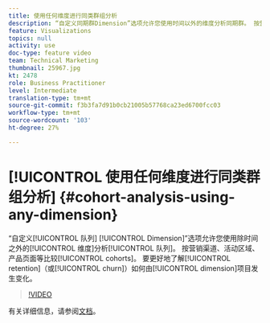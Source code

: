 ```yaml
---
title: 使用任何维度进行同类群组分析
description: “自定义同期群Dimension”选项允许您使用时间以外的维度分析同期群。 按营销渠道、活动区域、产品页面等比较同期群。 以更好地了解维度项目的保留（或客户流失）变化情况。
feature: Visualizations
topics: null
activity: use
doc-type: feature video
team: Technical Marketing
thumbnail: 25967.jpg
kt: 2478
role: Business Practitioner
level: Intermediate
translation-type: tm+mt
source-git-commit: f3b3fa7d91b0cb21005b57768ca23ed6700fcc03
workflow-type: tm+mt
source-wordcount: '103'
ht-degree: 27%

---
```



# [!UICONTROL 使用任何维度进行同类群组分析] {#cohort-analysis-using-any-dimension}

“自定义[!UICONTROL 队列] [!UICONTROL Dimension]”选项允许您使用除时间之外的[!UICONTROL 维度]分析[!UICONTROL 队列]。 按营销渠道、活动区域、产品页面等比较[!UICONTROL cohorts]。 要更好地了解[!UICONTROL retention]（或[!UICONTROL churn]）如何由[!UICONTROL dimension]项目发生变化。

>[!VIDEO](https://video.tv.adobe.com/v/25967/?quality=12)

有关详细信息，请参阅[文档](https://marketing.adobe.com/resources/help/zh_CN/analytics/analysis-workspace/cohort_analysis.html)。

